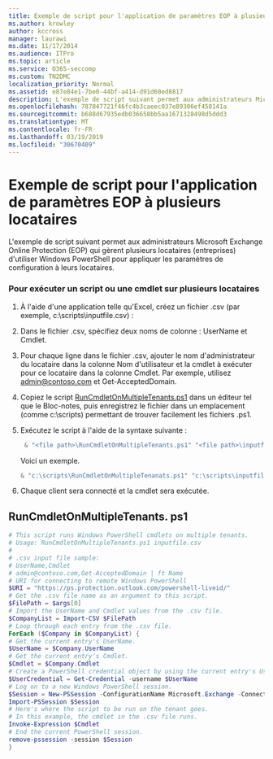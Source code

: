 ```yaml
---
title: Exemple de script pour l'application de paramètres EOP à plusieurs locataires
ms.author: krowley
author: kccross
manager: laurawi
ms.date: 11/17/2014
ms.audience: ITPro
ms.topic: article
ms.service: O365-seccomp
ms.custom: TN2DMC
localization_priority: Normal
ms.assetid: e87e84e1-7be0-44bf-a414-d91d60ed8817
description: L'exemple de script suivant permet aux administrateurs Microsoft Exchange Online Protection (EOP) qui gèrent plusieurs locataires (entreprises) d'utiliser Windows PowerShell pour appliquer les paramètres de configuration à leurs locataires.
ms.openlocfilehash: 787847721f46fc4b3caeec037e89306ef450141a
ms.sourcegitcommit: b688d67935edb036658bb5aa1671328498d5ddd3
ms.translationtype: MT
ms.contentlocale: fr-FR
ms.lasthandoff: 03/19/2019
ms.locfileid: "30670409"
---
```

# <a name="sample-script-for-applying-eop-settings-to-multiple-tenants"></a>Exemple de script pour l'application de paramètres EOP à plusieurs locataires

L'exemple de script suivant permet aux administrateurs Microsoft Exchange Online Protection (EOP) qui gèrent plusieurs locataires (entreprises) d'utiliser Windows PowerShell pour appliquer les paramètres de configuration à leurs locataires.
  
### <a name="to-run-a-script-or-cmdlet-on-multiple-tenants"></a>Pour exécuter un script ou une cmdlet sur plusieurs locataires

1. À l'aide d'une application telle qu'Excel, créez un fichier .csv (par exemple, c:\scripts\inputfile.csv) :
    
1. Dans le fichier .csv, spécifiez deux noms de colonne : UserName et Cmdlet.
    
2. Pour chaque ligne dans le fichier .csv, ajouter le nom d'administrateur du locataire dans la colonne Nom d'utilisateur et la cmdlet à exécuter pour ce locataire dans la colonne Cmdlet. Par exemple, utilisez admin@contoso.com et Get-AcceptedDomain.
    
2. Copiez le script [RunCmdletOnMultipleTenants.ps1](sample-script-for-applying-eop-settings-to-multiple-tenants.md#RunCmdletOnMultipleTenants.ps1) dans un éditeur tel que le Bloc-notes, puis enregistrez le fichier dans un emplacement (comme c:\scripts) permettant de trouver facilement les fichiers .ps1. 
    
3. Exécutez le script à l'aide de la syntaxe suivante :
    ```Powershell
     & "<file path>\RunCmdletOnMultipleTenants.ps1" "<file path>\inputfile.csv"
    ```
    
    Voici un exemple. 
    
    ```Powershell
    & "c:\scripts\RunCmdletOnMultipleTenanats.ps1" "c:\scripts\inputfile.csv"
    ```

4. Chaque client sera connecté et la cmdlet sera exécutée.
    
## <a name="runcmdletonmultipletenantsps1"></a>RunCmdletOnMultipleTenants. ps1
<a name="RunCmdletOnMultipleTenants.ps1"> </a>

```Powershell
# This script runs Windows PowerShell cmdlets on multiple tenants.
# Usage: RunCmdletOnMultipleTenants.ps1 inputfile.csv
#  
# .csv input file sample: 
# UserName,Cmdlet
# admin@contoso.com,Get-AcceptedDomain | ft Name
# URI for connecting to remote Windows PowerShell
$URI = "https://ps.protection.outlook.com/powershell-liveid/"
# Get the .csv file name as an argument to this script.
$FilePath = $args[0]
# Import the UserName and Cmdlet values from the .csv file.
$CompanyList = Import-CSV $FilePath
# Loop through each entry from the .csv file.
ForEach ($Company in $CompanyList) {
# Get the current entry's UserName.
$UserName = $Company.UserName
# Get the current entry's Cmdlet.
$Cmdlet = $Company.Cmdlet
# Create a PowerShell credential object by using the current entry's UserName. Prompt for the password.
$UserCredential = Get-Credential -username $UserName
# Log on to a new Windows PowerShell session.
$Session = New-PSSession -ConfigurationName Microsoft.Exchange -ConnectionUri $URI -Credential $UserCredential -Authentication Basic -AllowRedirection
Import-PSSession $Session
# Here's where the script to be run on the tenant goes.
# In this example, the cmdlet in the .csv file runs.
Invoke-Expression $Cmdlet
# End the current PowerShell session.
remove-pssession -session $Session
}

```


